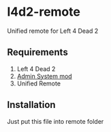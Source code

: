 # l4d2-remote
Unified remote for Left 4 Dead 2

## Requirements
 1. Left 4 Dead 2
 2. [Admin System mod](https://steamcommunity.com/sharedfiles/filedetails/?id=214630948)
 3. Unified Remote

## Installation
Just put this file into remote folder
